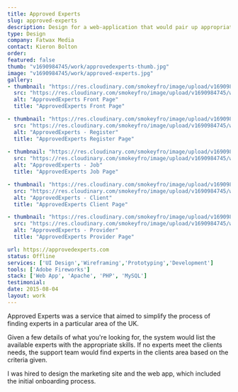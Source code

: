 ```yaml
---
title: Approved Experts
slug: approved-experts
description: Design for a web-application that would pair up appropriate service providers on a per project basis.
type: Design
company: Fatwax Media
contact: Kieron Bolton
order: 
featured: false
thumb: "v1690984745/work/approvedexperts-thumb.jpg"
image: "v1690984745/work/approved-experts.jpg"
gallery:
- thumbnail: "https://res.cloudinary.com/smokeyfro/image/upload/v1690984745/work/approved-experts-front-page.jpg"
  src: "https://res.cloudinary.com/smokeyfro/image/upload/v1690984745/work/approved-experts-front-page.jpg"
  alt: "ApprovedExperts Front Page"
  title: "ApprovedExperts Front Page"

- thumbnail: "https://res.cloudinary.com/smokeyfro/image/upload/v1690984745/work/approved-experts-register.jpg"
  src: "https://res.cloudinary.com/smokeyfro/image/upload/v1690984745/work/approved-experts-register.jpg"
  alt: "ApprovedExperts - Register"
  title: "ApprovedExperts Register Page"
  
- thumbnail: "https://res.cloudinary.com/smokeyfro/image/upload/v1690984745/work/approved-experts-post-job.jpg"
  src: "https://res.cloudinary.com/smokeyfro/image/upload/v1690984745/work/approved-experts-post-job.jpg"
  alt: "ApprovedExperts - Job"
  title: "ApprovedExperts Job Page"

- thumbnail: "https://res.cloudinary.com/smokeyfro/image/upload/v1690984745/work/approved-experts-client.jpg"
  src: "https://res.cloudinary.com/smokeyfro/image/upload/v1690984745/work/approved-experts-client.jpg"
  alt: "ApprovedExperts - Client"
  title: "ApprovedExperts Client Page"

- thumbnail: "https://res.cloudinary.com/smokeyfro/image/upload/v1690984745/work/approved-experts-provider.jpg"
  src: "https://res.cloudinary.com/smokeyfro/image/upload/v1690984745/work/approved-experts-provider.jpg"
  alt: "ApprovedExperts - Provider"
  title: "ApprovedExperts Provider Page"

url: https://approvedexperts.com
status: Offline
services: ['UI Design','Wireframing','Prototyping','Development']
tools: ['Adobe Fireworks']
stack: ['Web App', 'Apache', 'PHP', 'MySQL']
testimonial: 
date: 2015-08-04
layout: work
---
```

Approved Experts was a service that aimed to simplify the process of finding experts in a particular area of the UK.

Given a few details of what you're looking for, the system would list the available experts with the appropriate skills. If no experts meet the clients needs, the support team would find experts in the clients area based on the criteria given.

I was hired to design the marketing site and the web app, which included the initial onboarding process.